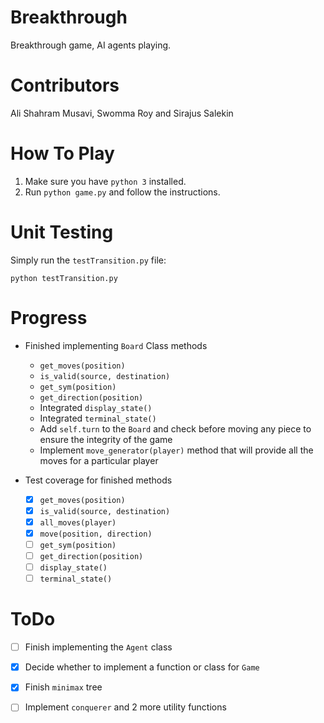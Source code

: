 # Breakthrough
Breakthrough game, AI agents playing.

# Contributors
Ali Shahram Musavi, Swomma Roy and Sirajus Salekin

# How To Play
 1. Make sure you have `python 3` installed.
 2. Run `python game.py` and follow the instructions.

# Unit Testing
Simply run the `testTransition.py` file:

```python testTransition.py```

# Progress
* Finished implementing `Board` Class methods

    * `get_moves(position)`
    * `is_valid(source, destination)`
    * `get_sym(position)`
    * `get_direction(position)`
    * Integrated `display_state()`
    * Integrated `terminal_state()`
    * Add `self.turn` to the `Board` and check before moving 
      any piece to ensure the integrity of the game
    * Implement `move_generator(player)` method that will provide
      all the moves for a particular player

* Test coverage for finished methods
    
    - [x] `get_moves(position)`
    - [x] `is_valid(source, destination)`
    - [x] `all_moves(player)`
    - [x] `move(position, direction)`
    - [ ] `get_sym(position)`
    - [ ] `get_direction(position)`
    - [ ] `display_state()`
    - [ ] `terminal_state()`

# ToDo 
- [ ] Finish implementing the `Agent` class
- [x] Decide whether to implement a function or class for `Game`
- [x] Finish `minimax` tree
- [ ] Implement `conquerer` and 2 more utility functions

